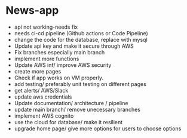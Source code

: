 # News-app

- api not working-needs fix
- needs ci-cd pipeline (Github actions or Code Pipeline)
- change the code for the database, replace with mysql
- Update api key and make it secure through AWS
- Fix branches especially main branch
- implement more functions
- Update AWS inf/ improve AWS security
- create more pages
- Check if app works on VM properly.
- add testing/ preferably unit testing on different pages
- get alerts/ AWS/Slack
- update aws credentials
- Update documentation/ architecture / pipeline
- update main branch/ remove unecessary branches
- implement AWS cognito
- use the cloud for database/ make it resilient
- upgrade home page/ give more options for users to choose options 
